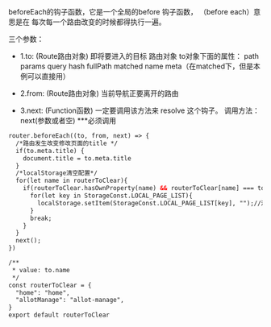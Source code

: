 
beforeEach的钩子函数，它是一个全局的before 钩子函数， （before each）意思是在 每次每一个路由改变的时候都得执行一遍。

三个参数：

- 1.to: (Route路由对象)  即将要进入的目标 路由对象       to对象下面的属性： path   params  query   hash   fullPath    matched   name    meta（在matched下，但是本例可以直接用）

- 2.from: (Route路由对象)  当前导航正要离开的路由

- 3.next: (Function函数)   一定要调用该方法来 resolve 这个钩子。  调用方法：next(参数或者空)   ***必须调用

```html
router.beforeEach((to, from, next) => {
  /*路由发生改变修改页面的title */
  if(to.meta.title) {
    document.title = to.meta.title
  }
  /*localStorage清空配置*/
  for(let name in routerToClear){
    if(routerToClear.hasOwnProperty(name) && routerToClear[name] === to.name){//到达这些页面
      for(let key in StorageConst.LOCAL_PAGE_LIST){
        localStorage.setItem(StorageConst.LOCAL_PAGE_LIST[key], "");//清除列表里面所有页面缓存
      }
      break;
    }
  }
  next();
})

/**
 * value: to.name
 */
const routerToClear = {
  "home": "home",
  "allotManage": "allot-manage",
}
export default routerToClear
```
